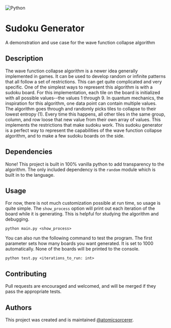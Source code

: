 ![Python](https://img.shields.io/badge/python-3670A0?style=for-the-badge&logo=python&logoColor=ffdd54)
# Sudoku Generator
A demonstration and use case for the wave function collapse algorithm
## Description
The wave function collapse algorithm is a newer idea generally implemented in games. It can be used to develop random or infinite patterns that all follow a set of restrictions. This can get quite complicated and very specific. One of the simplest ways to represent this algorithm is with a sudoku board. For this implementation, each tile on the board is initialized with all possible values--the values 1 through 9. In quantum mechanics, the inspiration for this algorithm, one data point can contain multiple values. The algorithm goes through and randomly picks tiles to collapse to their lowest entropy (1). Every time this happens, all other tiles in the same group, column, and row loose that new value from their own array of values. This implements the restrictions that make sudoku work. This sudoku generator is a perfect way to represent the capabilities of the wave function collapse algorithm, and to make a few sudoku boards on the side.
## Dependencies
None! This project is built in 100% vanilla python to add transparency to the algorithm. The only included dependency is the `random` module which is built in to the language.
## Usage
For now, there is not much customization possible at run time, so usage is quite simple. The `show_process` option will print out each iteration of the board while it is generating. This is helpful for studying the algorithm and debugging.
```commandline
python main.py <show_process>
```
You can also run the following command to test the program. The first parameter sets how many boards you want generated. It is set to 1000 automatically. None of the boards will be printed to the console.
```commandline
python test.py <iterations_to_run: int>
```
## Contributing
Pull requests are encouraged and welcomed, and will be merged if they pass the appropriate tests.
## Authors
This project was created and is maintained [@atomicsorcerer](https://github.com/atomicsorcerer).